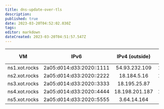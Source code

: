 ```yaml
---
title: dns-update-over-tls
description: 
published: true
date: 2023-03-20T04:52:02.030Z
tags: 
editor: markdown
dateCreated: 2023-03-20T04:51:57.547Z
---
```


|       VM      |           IPv6           | IPv4 (outside) | IPv4 (inside) =\| |
|:-------------:|:------------------------:|:--------------:|:-----------------:|
| ns1.xot.rocks | 2a05:d014:d33:2020::1111 | 54.93.232.109  | 172.31.34.138     |
| ns2.xot.rocks | 2a05:d014:d33:2020::2222 | 18.184.5.16    | 172.31.39.106     |
| ns3.xot.rocks | 2a05:d014:d33:2020::3333 | 18.195.25.87   | 172.31.33.27      |
| ns4.xot.rocks | 2a05:d014:d33:2020::4444 | 18.198.201.187 | 172.31.43.222     |
| ns5.xot.rocks | 2a05:d014:d33:2020::5555 | 3.64.14.164    | 172.31.36.89      |